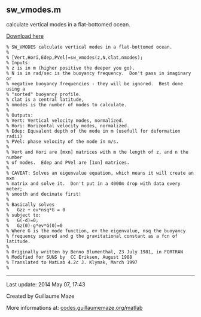 ## sw\_vmodes.m ##
calculate vertical modes in a flat-bottomed ocean.

[Download here](http://guillaumemaze.googlecode.com/svn/trunk/matlab/codes/mcentral/sw_vmodes.m)

```
% SW_VMODES calculate vertical modes in a flat-bottomed ocean.
%
% [Vert,Hori,Edep,PVel]=sw_vmodes(z,N,clat,nmodes);
% Inputs:
% z is in m (higher positive the deeper you go).
% N is in rad/sec is the buoyancy frequency.  Don't pass in imaginary or
% negative buoyancy frequencies - they will be ignored.  Best done using a
% "sorted" buoyancy profile.  
% clat is a central latitude, 
% nmodes is the number of modes to calculate.
%
% Outputs: 
% Vert: Vertical velocity modes, normalized.
% Hori: Horizontal velocity modes, normalized.
% Edep: Equvalent depth of the mode in m (usefull for deformation radii)
% PVel: phase velocity of the mode in m/s.
%
% Vert and Hori are [mxn] matrices with m the length of z, and n the number
% of modes.  Edep and PVel are [1xn] matrices.
%
% CAVEAT: Solves an eigenvalue equation, which means it will create an mxm
% matrix and solve it.  Don't put in a 4000m drop with data every meter;
% smooth and decimate first!
%
% Basically solves 
%   Gzz + ev*nsq*G = 0
% subject to:
%   G(-d)=0;
%   Gz(0)-g*ev*G(0)=0
% Where G is the mode function, ev the eigenvalue, nsq the buoyancy
% frequency squared and g the gravitational constant as a fcn of latitude.
% 
% Originally written by Benno Blumenthal, 23 July 1981, in FORTRAN
% Modified for SUNS by  CC Eriksen, August 1988
% Translated to MatLab 4.2c J. Klymak, March 1997
%
```

---

Last update: 2014 May 07, 17:43

Created by Guillaume Maze

More informations at: [codes.guillaumemaze.org/matlab](http://codes.guillaumemaze.org/matlab)